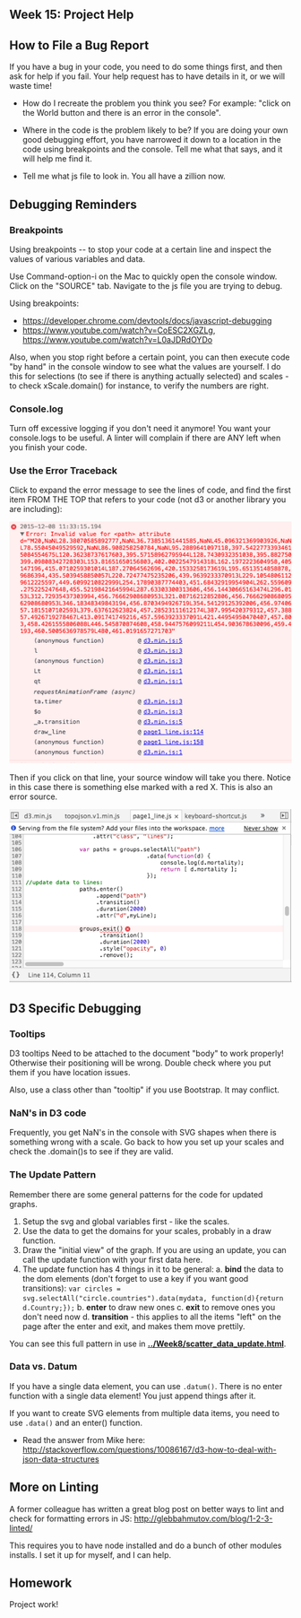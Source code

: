 
## Week 15: Project Help


## How to File a Bug Report

If you have a bug in your code, you need to do some things first, and then ask for help if you fail.  Your help request has to have details in it, or we will waste time!

* How do I recreate the problem you think you see?  For example: "click on the World button and there is an error in the console".

* Where in the code is the problem likely to be?  If you are doing your own good debugging effort, you have narrowed it down to a location in the code using breakpoints and the console.  Tell me what that says, and it will help me find it.

* Tell me what js file to look in.  You all have a zillion now.


## Debugging Reminders

### Breakpoints

Using breakpoints -- to stop your code at a certain line and inspect the values of various variables and data.

Use Command-option-i on the Mac to quickly open the console window. Click on the "SOURCE" tab. Navigate to the js file you are trying to debug.

Using breakpoints:

* https://developer.chrome.com/devtools/docs/javascript-debugging
* https://www.youtube.com/watch?v=CoESC2XGZLg, https://www.youtube.com/watch?v=L0aJDRdOYDo

Also, when you stop right before a certain point, you can then execute code "by hand" in the console window to see what the values are yourself.  I do this for selections (to see if there is anything actually selected) and scales - to check xScale.domain() for instance, to verify the numbers are right.

### Console.log

Turn off excessive logging if you don't need it anymore!  You want your console.logs to be useful.  A linter will complain if there are ANY left when you finish your code.

### Use the Error Traceback

Click to expand the error message to see the lines of code, and find the first item FROM THE TOP that refers to your code (not d3 or another library you are including):

![error printout](debugging.png)

Then if you click on that line, your source window will take you there.  Notice in this case there is something else marked with a red X. This is also an error source.

![source printout](debugging2.png)



## D3 Specific Debugging

### Tooltips

D3 tooltips Need to be attached to the document "body" to work properly!  Otherwise their positioning will be wrong.  Double check where you put them if you have location issues.

Also, use a class other than "tooltip" if you use Bootstrap.  It may conflict.

### NaN's in D3 code

Frequently, you get NaN's in the console with SVG shapes when there is something wrong with a scale.
Go back to how you set up your scales and check the .domain()s to see if they are valid.

### The Update Pattern

Remember there are some general patterns for the code for updated graphs.

1. Setup the svg and global variables first - like the scales.
2. Use the data to get the domains for your scales, probably in a draw function.
3. Draw the "initial view" of the graph.  If you are using an update, you can call the update function with your first data here.
3. The update function has 4 things in it to be general:
    a. **bind** the data to the dom elements (don't forget to use a key if you want good transitions):  ```var circles = svg.selectAll("circle.countries").data(mydata, function(d){return d.Country;});```
    b. **enter** to draw new ones
    c. **exit** to remove ones you don't need now
    d. **transition** - this applies to all the items "left" on the page after the enter and exit, and makes them move prettily.

You can see this full pattern in use in **[../Week8/scatter_data_update.html](../Week8/scatter_data_update.html)**.

### Data vs. Datum

If you have a single data element, you can use ```.datum()```. There is no enter function with a single data element!  You just append things after it.

If you want to create SVG elements from multiple data items, you need to use ```.data()``` and an enter() function.

* Read the answer from Mike here: http://stackoverflow.com/questions/10086167/d3-how-to-deal-with-json-data-structures


## More on Linting

A former colleague has written a great blog post on better ways to lint and check for formatting errors in JS:  http://glebbahmutov.com/blog/1-2-3-linted/

This requires you to have node installed and do a bunch of other modules installs.  I set it up for myself, and I can help.


## Homework

Project work!


